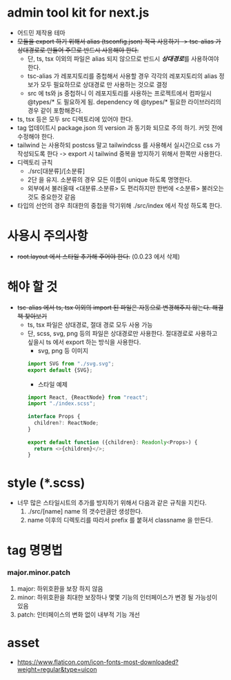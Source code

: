 # admin tool kit for next.js

* 어드민 제작용 테마
* ~~모듈을 export 하기 위해서 alias (tsconfig.json) 적극 사용하기 -> tsc-alias 가 상대경로로 만들어 주므로 반드시 사용해야 한다.~~
    * 단, ts, tsx 이외의 파일은 alias 되지 않으므로 반드시 ***상대경로***를 사용하여야 한다.
    * tsc-alias 가 레포지토리를 중첩해서 사용할 경우 각각의 레포지토리의 alias 정보가 모두 필요하므로 상대경로 만 사용하는 것으로 결정
    * src 에 ts와 js 중첩하니 이 레포지토리를 사용하는 프로젝트에서 컴파일시 @types/* 도 필요하게 됨. dependency 에 @types/* 필요한 라이브러리의 경우 같이 포함해준다.
* ts, tsx 등은 모두 src 디렉토리에 있어야 한다.
* tag 업데이트시 package.json 의 version 과 동기화 되므로 주의 하기. 커밋 전에 수정해야 한다.
* tailwind 는 사용하되 postcss 말고 tailwindcss 를 사용해서 실시간으로 css 가 작성되도록 한다
  -> export 시 tailwind 중복을 방지하기 위해서 한쪽만 사용한다.
* 디렉토리 규칙
    * ./src[대분류]/[소분류]
    * 2단 을 유지. 소분류의 경우 모든 이름이 unique 하도록 명명한다.
    * 외부에서 불러올때 <대분류.소분류> 도 편리하지만 한번에 <소분류> 불러오는 것도 중요한것 같음
* 타입의 선언의 경우 최대한의 중첩을 막기위해 ./src/index 에서 작성 하도록 한다.

# 사용시 주의사항

* ~~root.layout 에서 스타일 추가해 주어야 한다.~~ (0.0.23 에서 삭제)

# 해야 할 것

* ~~tsc-alias 에서 ts, tsx 이외의 import 된 파일은 자동으로 변경해주지 않는다. 해결책 찾아보기~~
    * ts, tsx 파일은 상대경로, 절대 경로 모두 사용 가능
    * 단, scss, svg, png 등의 파일은 상대경로만 사용한다. 절대경로로 사용하고 싶을시 ts 에서 export 하는 방식을 사용한다.
        * svg, png 등 이미지
      ~~~typescript jsx
      import SVG from "./svg.svg";
      export default {SVG};
      ~~~
        * 스타일 예제
      ~~~typescript jsx
      import React, {ReactNode} from "react";
      import "./index.scss";
        
      interface Props {
        children?: ReactNode;
      }
        
      export default function ({children}: Readonly<Props>) {
        return <>{children}</>;
      }
      ~~~

# style (*.scss)

* 너무 많은 스타일시트의 추가를 방지하기 위해서 다음과 같은 규칙을 지킨다.
    1. ./src/[name] name 의 갯수만큼만 생성한다.
    2. name 이후의 디렉토리를 따라서 prefix 를 붙혀서 classname 을 만든다.

# tag 명명법

### major.minor.patch

1. major: 하위호환을 보장 하지 않음
2. minor: 하위호환을 최대한 보장하나 몇몇 기능의 인터페이스가 변경 될 가능성이 있음
3. patch: 인터페이스의 변화 없이 내부적 기능 개선

# asset

* https://www.flaticon.com/icon-fonts-most-downloaded?weight=regular&type=uicon